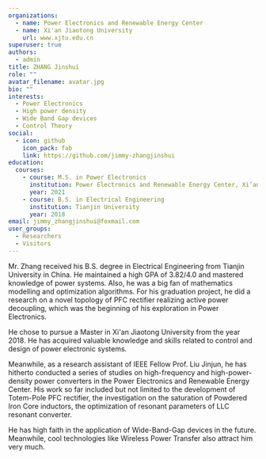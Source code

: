 ```yaml
---
organizations:
  - name: Power Electronics and Renewable Energy Center
  - name: Xi'an Jiaotong University
    url: www.xjtu.edu.cn
superuser: true
authors:
  - admin
title: ZHANG Jinshui
role: ""
avatar_filename: avatar.jpg
bio: ""
interests:
  - Power Electronics
  - High power density
  - Wide Band Gap devices
  - Control Theory
social:
  - icon: github
    icon_pack: fab
    link: https://github.com/jimmy-zhangjinshui
education:
  courses:
    - course: M.S. in Power Electronics
      institution: Power Electronics and Renewable Energy Center, Xi’an Jiaotong University
      year: 2021
    - course: B.S. in Electrical Engineering
      institution: Tianjin University
      year: 2018
email: jimmy_zhangjinshui@foxmail.com
user_groups:
  - Researchers
  - Visitors
---
```

Mr. Zhang received his B.S. degree in Electrical Engineering from Tianjin University in China. He maintained a high GPA of 3.82/4.0 and mastered knowledge of power systems. Also, he was a big fan of mathematics modelling and optimization algorithms. For his graduation project, he did a research on a novel topology of PFC rectifier realizing active power decoupling, which was the beginning of his exploration in Power Electronics.

He chose to pursue a Master in Xi'an Jiaotong University from the year 2018. He has acquired valuable knowledge and skills related to control and design of power electronic systems.

Meanwhile, as a research assistant of IEEE Fellow Prof. Liu Jinjun, he has hitherto conducted a series of studies on high-frequency and high-power-density power converters in the Power Electronics and Renewable Energy Center. His work so far included but not limited to the development of Totem-Pole PFC rectifier, the investigation on the saturation of Powdered Iron Core inductors, the optimization of resonant parameters of LLC resonant converter. 

He has high faith in the application of Wide-Band-Gap devices in the future. Meanwhile, cool technologies like Wireless Power Transfer also attract him very much.